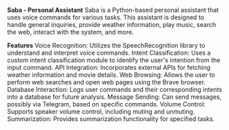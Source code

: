 **Saba - Personal Assistant**
Saba is a Python-based personal assistant that uses voice commands for various tasks. This assistant is designed to handle general inquiries, provide weather information, play music, search the web, interact with the system, and more.

**Features**
Voice Recognition: Utilizes the SpeechRecognition library to understand and interpret voice commands.
Intent Classification: Uses a custom intent classification module to identify the user's intention from the input command.
API Integration: Incorporates external APIs for fetching weather information and movie details.
Web Browsing: Allows the user to perform web searches and open web pages using the Brave browser.
Database Interaction: Logs user commands and their corresponding intents into a database for future analysis.
Message Sending: Can send messages, possibly via Telegram, based on specific commands.
Volume Control: Supports speaker volume control, including muting and unmuting.
Summarization: Provides summarization functionality for specified tasks.
